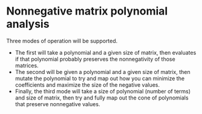 # Nonnegative matrix polynomial analysis

Three modes of operation will be supported.

- The first will take a polynomial and a given size of matrix, then evaluates if that polynomial probably preserves the nonnegativity of those matrices.
- The second will be given a polynomial and a given size of matrix, then mutate the polynomial to try and map out how you can minimize the coefficients and maximize the size of the negative values.
- Finally, the third mode will take a size of polynomial (number of terms) and size of matrix, then try and fully map out the cone of polynomials that preserve nonnegative values.
